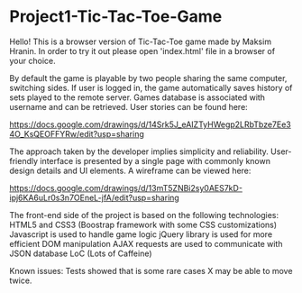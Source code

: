 # Project1-Tic-Tac-Toe-Game


Hello! This is a browser version of Tic-Tac-Toe game made by Maksim Hranin.
In order to try it out please open 'index.html' file in a browser of your choice.


By default the game is playable by two people sharing the same computer, switching sides. If user is logged in, the game automatically saves history of sets played to the remote server. Games database is associated with username and can be retrieved.
User stories can be found here:

  https://docs.google.com/drawings/d/14Srk5J_eAIZTyHWegp2LRbTbze7Ee34O_KsQEOFFYRw/edit?usp=sharing

The approach taken by the developer implies simplicity and reliability. User-friendly interface is presented by a single page with commonly known design details and UI elements. A wireframe can be viewed here:

  https://docs.google.com/drawings/d/13mT5ZNBi2sy0AES7kD-ipj6KA6uLr0s3n7OEneL-jfA/edit?usp=sharing


The front-end side of the project is based on the following technologies:
  HTML5 and CSS3 (Boostrap framework with some CSS customizations)
  Javascript is used to handle game logic
  jQuery library is used for more efficient DOM manipulation
  AJAX requests are used to communicate with JSON database
  LoC (Lots of Caffeine)

Known issues:
  Tests showed that is some rare cases X may be able to move twice.
